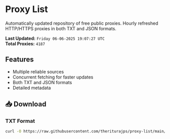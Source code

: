 # Proxy List

Automatically updated repository of free public proxies. Hourly refreshed HTTP/HTTPS proxies in both TXT and JSON formats.

**Last Updated:** `Friday 06-06-2025 19:07:27 UTC`  
**Total Proxies:** `4187`

## Features
- Multiple reliable sources
- Concurrent fetching for faster updates
- Both TXT and JSON formats
- Detailed metadata

## 📥 Download

### TXT Format
```bash
curl -O https://raw.githubusercontent.com/theriturajps/proxy-list/main/proxies.txt